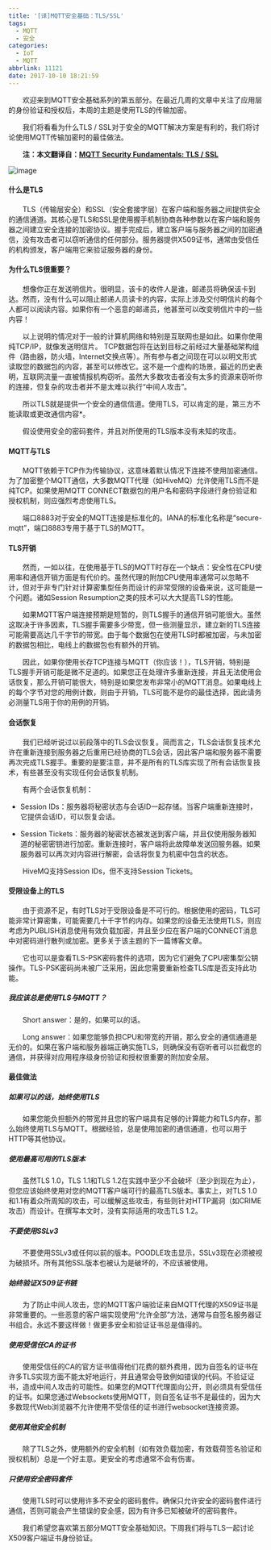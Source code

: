 ```yaml
---
title: '[译]MQTT安全基础：TLS/SSL'
tags:
  - MQTT
  - 安全
categories:
  - IoT
  - MQTT
abbrlink: 11121
date: 2017-10-10 18:21:59
---
```


　　欢迎来到MQTT安全基础系列的第五部分。在最近几周的文章中关注了应用层的身份验证和授权后，本周的主题是使用TLS的传输加密。

　　我们将看看为什么TLS / SSL对于安全的MQTT解决方案是有利的，我们将讨论使用MQTT传输加密时的最佳做法。

<!--more-->

　　**注：本文翻译自：[MQTT Security Fundamentals: TLS / SSL](https://www.hivemq.com/blog/mqtt-security-fundamentals-tls-ssl)**

![image](https://www.hivemq.com/wp-content/uploads/mqttsecurityfundamentals_part5.png)

#### 什么是TLS

　　TLS（传输层安全）和SSL（安全套接字层）在客户端和服务器之间提供安全的通信通道。其核心是TLS和SSL是使用握手机制协商各种参数以在客户端和服务器之间建立安全连接的加密协议。握手完成后，建立客户端与服务器之间的加密通信，没有攻击者可以窃听通信的任何部分。服务器提供X509证书，通常由受信任的机构颁发，客户端用它来验证服务器的身份。

#### 为什么TLS很重要？

　　想像你正在发送明信片。很明显，该卡的收件人是谁，邮递员将确保该卡到达。然而，没有什么可以阻止邮递人员读卡的内容，实际上涉及交付明信片的每个人都可以阅读内容。如果你有一个恶意的邮递员，他甚至可以改变明信片中的一些内容！

　　以上说明的情况对于一般的计算机网络和特别是互联网也是如此。如果你使用纯TCP/IP，就像发送明信片。 TCP数据包将在达到目标之前经过大量基础架构组件（路由器，防火墙，Internet交换点等）。所有参与者之间现在可以以明文形式读取您的数据包的内容，甚至可以修改它。这不是一个虚构的场景，最近的历史表明，互联网流量一直被情报机构窃听。虽然大多数攻击者没有太多的资源来窃听你的连接，但复杂的攻击者并不是太难以执行“中间人攻击”。

　　所以TLS就是提供一个安全的通信信道。使用TLS，可以肯定的是，第三方不能读取或更改通信内容*。

　　假设使用安全的密码套件，并且对所使用的TLS版本没有未知的攻击。

#### MQTT与TLS

　　MQTT依赖于TCP作为传输协议，这意味着默认情况下连接不使用加密通信。为了加密整个MQTT通信，大多数MQTT代理（如HiveMQ）允许使用TLS而不是纯TCP。如果使用MQTT CONNECT数据包的用户名和密码字段进行身份验证和授权机制，则应强烈考虑使用TLS。

　　端口8883对于安全的MQTT连接是标准化的。IANA的标准化名称是“secure-mqtt”，端口8883专用于基于TLS的MQTT。

#### TLS开销

　　然而，一如以往，在使用基于TLS的MQTT时存在一个缺点：安全性在CPU使用率和通信开销方面是有代价的。虽然代理的附加CPU使用率通常可以忽略不计，但对于非专门针对计算密集型任务而设计的非常受限的设备来说，这可能是一个问题。诸如Session Resumption之类的技术可以大大提高TLS的性能。

　　如果MQTT客户端连接预期是短暂的，则TLS握手的通信开销可能很大。虽然这取决于许多因素，TLS握手需要多少带宽，但一些测量显示，建立新的TLS连接可能需要高达几千字节的带宽。由于每个数据包在使用TLS时都被加密，与未加密的数据包相比，电线上的数据包也有额外的开销。

　　因此，如果你使用长存TCP连接与MQTT（你应该！），TLS开销，特别是TLS握手开销可能是微不足道的。如果您正在处理许多重新连接，并且无法使用会话恢复，那么开销可能很大，特别是如果您发布非常小的MQTT消息。如果电线上的每个字节对您的用例计数，则由于开销，TLS可能不是你的最佳选择，因此请务必测量TLS用于你的用例的开销。

#### 会话恢复

　　我们已经听说过以前段落中的TLS会议恢复。简而言之，TLS会话恢复技术允许在重新连接到服务器之后重用已经协商的TLS会话，因此客户端和服务器不需要再次完成TLS握手。重要的是要注意，并不是所有的TLS库实现了所有会话恢复技术，有些甚至没有实现任何会话恢复机制。

　　有两个会话恢复机制：

- Session IDs：服务器将秘密状态与会话ID一起存储。当客户端重新连接时，它提供会话ID，可以恢复会话。

- Session Tickets：服务器的秘密状态被发送到客户端，并且仅使用服务器知道的秘密密钥进行加密。重新连接时，客户端将此故障单发送回服务器。如果服务器可以再次对内容进行解密，会话将恢复为机密中包含的状态。

　　HiveMQ支持Session IDs，但不支持Session Tickets。

#### 受限设备上的TLS


　　由于资源不足，有时TLS对于受限设备是不可行的。根据使用的密码，TLS可能非常计算密集，可能需要几十千字节的内存。如果您的设备无法使用TLS，则应考虑为PUBLISH消息使用有效负载加密，并且至少应在客户端的CONNECT消息中对密码进行散列或加密。更多关于该主题的下一篇博客文章。

　　它也可以是查看TLS-PSK密码套件的选项，因为它们避免了CPU密集型公钥操作。TLS-PSK密码尚未被广泛采用，因此您需要重新检查TLS库是否支持此功能。

##### 我应该总是使用TLS与MQTT？

　　Short answer：是的，如果可以的话。

　　Long answer：如果您能够负担CPU和带宽的开销，那么安全的通信通道是无价的。如果在客户端和服务器端正确实施TLS，则确保没有窃听者可以拦截您的通信，并获得对应用程序级身份验证和授权很重要的附加安全层。

#### 最佳做法

##### 如果可以的话，始终使用TLS

　　如果您能负担额外的带宽并且您的客户端具有足够的计算能力和TLS内存，那么始终使用TLS与MQTT。根据经验，总是使用加密的通信通道，也可以用于HTTP等其他协议。

##### 使用最高可用的TLS版本

　　虽然TLS 1.0，TLS 1.1和TLS 1.2在实践中至少不会破坏（至少到现在为止），但您应该始终使用对您的MQTT客户端可行的最高TLS版本。事实上，对TLS 1.0和1.1有着众所周知的攻击，可以缓解这些攻击，有些则针对HTTP漏洞（如CRIME攻击）而设计。在撰写本文时，没有实际适用的攻击TLS 1.2。

##### 不要使用SSLv3

　　不要使用SSLv3或任何以前的版本。POODLE攻击显示，SSLv3现在必须被视为破损坏。所有其他SSL版本也被认为是破坏的，不应该被使用。

##### 始终验证X509证书链

　　为了防止中间人攻击，您的MQTT客户端验证来自MQTT代理的X509证书是非常重要的。一些恶意的客户端实现使用“允许全部”方法，通常与自签名服务器证书组合。永远不要这样做！做更多安全和验证证书总是值得的。

##### 使用受信任CA的证书

　　使用受信任的CA的官方证书值得他们花费的额外费用，因为自签名的证书在许多TLS实现方面不能太好地运行，并且通常会导致例如错误的代码。不验证证书，造成中间人攻击的可能性。如果您的MQTT代理面向公开，则必须具有受信任的证书。如果您通过Websockets使用MQTT，则自签名证书不是最佳的，因为大多数现代Web浏览器不允许使用不受信任的证书进行websocket连接资源。

##### 使用其他安全机制

　　除了TLS之外，使用额外的安全机制（如有效负载加密，有效载荷签名验证和授权机制）总是一个好主意。更安全的考虑通常不会有伤害。

##### 只使用安全密码套件

　　使用TLS时可以使用许多不安全的密码套件。确保只允许安全的密码套件进行通信，否则可能会产生错误的安全感，因为有许多已知被破坏的密码套件。


　　我们希望您喜欢第五部分MQTT安全基础知识。下周我们将与TLS一起讨论X509客户端证书身份验证。
